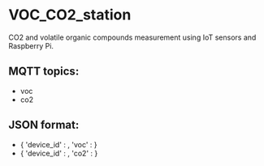 # VOC_CO2_station
CO2 and volatile organic compounds measurement using IoT sensors and Raspberry Pi.

## MQTT topics:
- voc
- co2

## JSON format:
- { 'device_id' : <id>, 'voc' : <float> }
- { 'device_id' : <id>, 'co2' : <float> }
